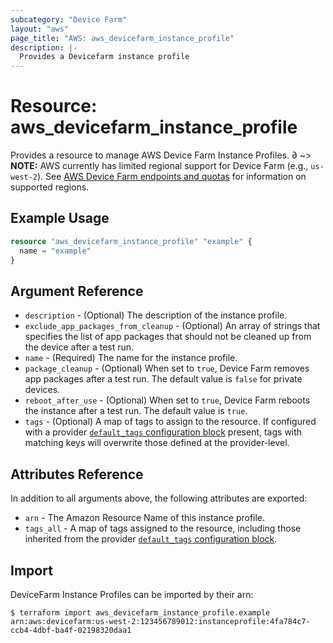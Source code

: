 ```yaml
---
subcategory: "Device Farm"
layout: "aws"
page_title: "AWS: aws_devicefarm_instance_profile"
description: |-
  Provides a Devicefarm instance profile
---
```


# Resource: aws_devicefarm_instance_profile

Provides a resource to manage AWS Device Farm Instance Profiles.
∂
~> **NOTE:** AWS currently has limited regional support for Device Farm (e.g., `us-west-2`). See [AWS Device Farm endpoints and quotas](https://docs.aws.amazon.com/general/latest/gr/devicefarm.html) for information on supported regions.

## Example Usage


```terraform
resource "aws_devicefarm_instance_profile" "example" {
  name = "example"
}
```

## Argument Reference

* `description` - (Optional) The description of the instance profile.
* `exclude_app_packages_from_cleanup` - (Optional) An array of strings that specifies the list of app packages that should not be cleaned up from the device after a test run.
* `name` - (Required) The name for the instance profile.
* `package_cleanup` - (Optional) When set to `true`, Device Farm removes app packages after a test run. The default value is `false` for private devices.
* `reboot_after_use` - (Optional) When set to `true`, Device Farm reboots the instance after a test run. The default value is `true`.
* `tags` - (Optional) A map of tags to assign to the resource. If configured with a provider [`default_tags` configuration block](https://registry.terraform.io/providers/hashicorp/aws/latest/docs#default_tags-configuration-block) present, tags with matching keys will overwrite those defined at the provider-level.

## Attributes Reference

In addition to all arguments above, the following attributes are exported:

* `arn` - The Amazon Resource Name of this instance profile.
* `tags_all` - A map of tags assigned to the resource, including those inherited from the provider [`default_tags` configuration block](https://registry.terraform.io/providers/hashicorp/aws/latest/docs#default_tags-configuration-block).

## Import

DeviceFarm Instance Profiles can be imported by their arn:

```
$ terraform import aws_devicefarm_instance_profile.example arn:aws:devicefarm:us-west-2:123456789012:instanceprofile:4fa784c7-ccb4-4dbf-ba4f-02198320daa1
```
